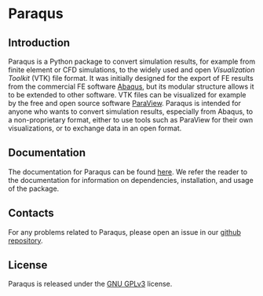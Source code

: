 # Paraqus

## Introduction

Paraqus is a Python package to convert simulation results, for example from finite element or CFD simulations, to the widely used and open *Visualization Toolkit* (VTK) file format. It was initially designed for the export of FE results from the commercial FE software [Abaqus](https://www.3ds.com/products/simulia/abaqus), but its modular structure allows it to be extended to other software. VTK files can be visualized for example by the free and open source software [ParaView](https://www.paraview.org/>). Paraqus is intended for anyone who wants to convert simulation results, especially from Abaqus, to a non-proprietary format, either to use tools such as ParaView for their own visualizations, or to exchange data in an open format.


## Documentation

The documentation for Paraqus can be found [here](https://paraqus.readthedocs.io/). We refer the reader to the documentation for information on dependencies, installation, and usage of the package.


## Contacts

For any problems related to Paraqus, please open an issue in our [github repository](https://github.com/InstituteOfMechanics/Paraqus).


## License

Paraqus is released under the [GNU GPLv3](https://choosealicense.com/licenses/gpl-3.0/) license.



